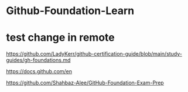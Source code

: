 # Github-Foundation-Learn

# test change in remote
https://github.com/LadyKerr/github-certification-guide/blob/main/study-guides/gh-foundations.md

https://docs.github.com/en

https://github.com/Shahbaz-Alee/GitHub-Foundation-Exam-Prep
